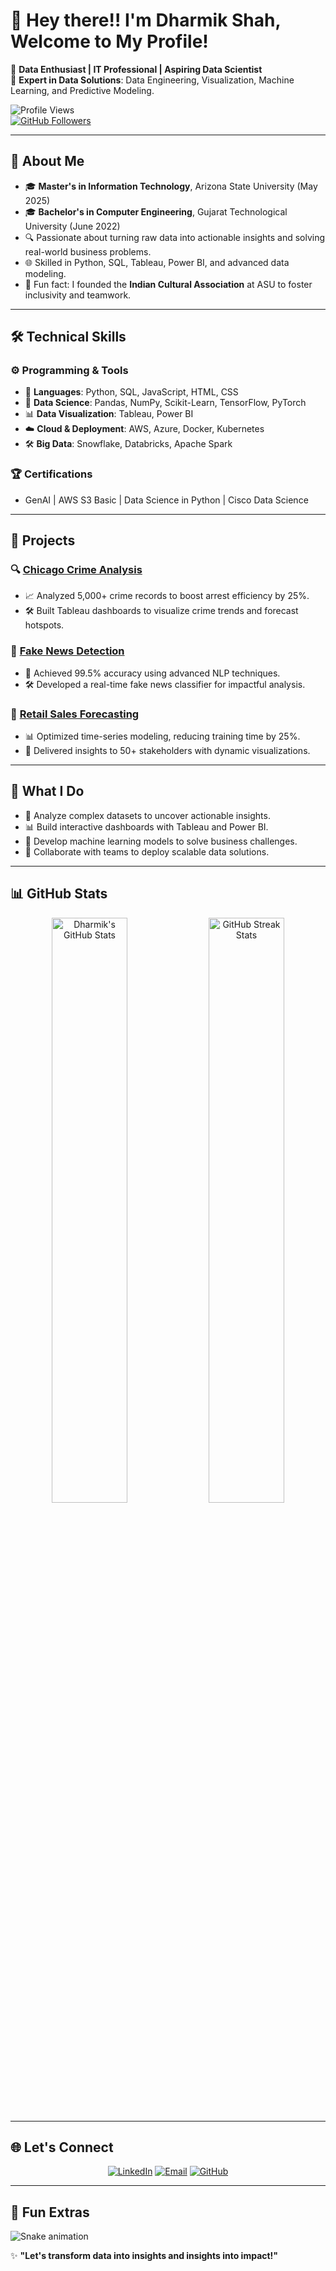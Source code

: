 # 👋 Hey there!! I'm Dharmik Shah, Welcome to My Profile!  

🌟 **Data Enthusiast | IT Professional | Aspiring Data Scientist**  
🎯 **Expert in Data Solutions**: Data Engineering, Visualization, Machine Learning, and Predictive Modeling.

![Profile Views](https://komarev.com/ghpvc/?username=dharmik2101&color=blue)  
[![GitHub Followers](https://img.shields.io/github/followers/dharmik2101?label=Follow&style=social)](https://github.com/dharmik2101)

---

## 🚀 **About Me**
- 🎓 **Master's in Information Technology**, Arizona State University (May 2025)  
- 🎓 **Bachelor's in Computer Engineering**, Gujarat Technological University (June 2022)  
- 🔍 Passionate about turning raw data into actionable insights and solving real-world business problems.
- 🌐 Skilled in Python, SQL, Tableau, Power BI, and advanced data modeling.
- 🌟 Fun fact: I founded the **Indian Cultural Association** at ASU to foster inclusivity and teamwork.

---

## 🛠️ **Technical Skills**

### ⚙️ **Programming & Tools**
- 🐍 **Languages**: Python, SQL, JavaScript, HTML, CSS  
- 🧮 **Data Science**: Pandas, NumPy, Scikit-Learn, TensorFlow, PyTorch  
- 📊 **Data Visualization**: Tableau, Power BI  
- ☁️ **Cloud & Deployment**: AWS, Azure, Docker, Kubernetes  
- 🛠️ **Big Data**: Snowflake, Databricks, Apache Spark  

### 🏆 **Certifications**
- GenAI | AWS S3 Basic | Data Science in Python | Cisco Data Science  

---

## 📂 **Projects**
### 🔍 **[Chicago Crime Analysis](https://github.com/dharmik2101/)**  
- 📈 Analyzed 5,000+ crime records to boost arrest efficiency by 25%.  
- 🛠️ Built Tableau dashboards to visualize crime trends and forecast hotspots.

### 📰 **[Fake News Detection](https://github.com/dharmik2101/)**  
- 🤖 Achieved 99.5% accuracy using advanced NLP techniques.  
- 🛠️ Developed a real-time fake news classifier for impactful analysis.

### 🛒 **[Retail Sales Forecasting](https://github.com/dharmik2101/)**  
- 📊 Optimized time-series modeling, reducing training time by 25%.  
- 🚀 Delivered insights to 50+ stakeholders with dynamic visualizations.

---

## 🎯 **What I Do**
- 🔎 Analyze complex datasets to uncover actionable insights.  
- 📊 Build interactive dashboards with Tableau and Power BI.  
- 🤖 Develop machine learning models to solve business challenges.  
- 🚀 Collaborate with teams to deploy scalable data solutions.

---

## 📊 **GitHub Stats**

<div align="center">
  <img src="https://github-readme-stats.vercel.app/api?username=dharmik2101&show_icons=true&theme=radical" alt="Dharmik's GitHub Stats" width="49%" />
  <img src="https://github-readme-streak-stats.herokuapp.com/?user=dharmik2101&theme=radical" alt="GitHub Streak Stats" width="49%" />
</div>

---

## 🌐 **Let's Connect**

<p align="center">
  <a href="https://www.linkedin.com/in/dharmik-shah" target="_blank"><img src="https://img.shields.io/badge/LinkedIn-Connect-blue?style=flat&logo=linkedin" alt="LinkedIn"></a>
  <a href="mailto:dshah125@asu.edu"><img src="https://img.shields.io/badge/Email-Send%20Mail-blue?style=flat&logo=gmail" alt="Email"></a>
  <a href="https://github.com/dharmik2101"><img src="https://img.shields.io/badge/GitHub-Follow-lightgrey?style=flat&logo=github" alt="GitHub"></a>
</p>

---

## 🎉 **Fun Extras**
![Snake animation](https://github.com/dharmik2101/dharmik2101/blob/output/github-contribution-grid-snake.svg)

✨ **"Let's transform data into insights and insights into impact!"**

